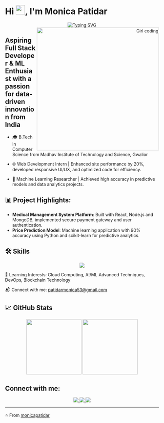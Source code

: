 # Hi <img src="https://media.giphy.com/media/hvRJCLFzcasrR4ia7z/giphy.gif" width="30px">, I'm Monica Patidar

<div align="center">
  <img src="https://readme-typing-svg.herokuapp.com?font=Fira+Code&pause=1000&color=F7D639&center=true&vCenter=true&width=435&lines=Full+Stack+Developer;ML+Enthusiast;Always+Learning+New+Things" alt="Typing SVG" />
</div>

<div align="right">
  <img align="right" alt="Girl coding" width="400" src="https://media.giphy.com/media/L1R1tvI9svkIWwpVYr/giphy.gif">
</div>

## Aspiring Full Stack Developer & ML Enthusiast with a passion for data-driven innovation from India

- 🎓 B.Tech in Computer Science from Madhav Institute of Technology and Science, Gwalior
  
* 🌐 Web Development Intern | Enhanced site performance by 20%, developed responsive UI/UX, and optimized code for efficiency.
  
* 🔬 Machine Learning Researcher | Achieved high accuracy in predictive models and data analytics projects.

## 📊 Project Highlights:
* **Medical Management System Platform**: Built with React, Node.js and MongoDB, implemented secure payment gateway and user authentication.
* **Price Prediction Model**: Machine learning application with 90% accuracy using Python and scikit-learn for predictive analytics.

## 🛠️ Skills
<p align="center">
  <a href="https://skillicons.dev">
    <img src="https://skillicons.dev/icons?i=js,ts,py,java,react,nextjs,html,css,tailwind,nodejs,express,django,mongodb,mysql,postgres,tensorflow,git,docker,aws,firebase" />
  </a>
</p>

🌱 Learning Interests: Cloud Computing, AI/ML Advanced Techniques, DevOps, Blockchain Technology

📬 Connect with me: patidarmonica53@gmail.com

## 📈 GitHub Stats
<div align="center">
  <img height="180em" src="https://github-readme-stats.vercel.app/api?username=mona011102&show_icons=true&theme=radical&include_all_commits=true&count_private=true"/>
  <img height="180em" src="https://github-readme-stats.vercel.app/api/top-langs/?username=mona011102&layout=compact&langs_count=7&theme=radical"/>
</div>

## Connect with me:
<div align="center">
  <a href="https://linkedin.com/in/monicapatidar" target="_blank">
    <img src="https://img.shields.io/badge/LinkedIn-0077B5?style=for-the-badge&logo=linkedin&logoColor=white" target="_blank">
  </a>
  <a href="mailto:patidarmonica53@gmail.com">
    <img src="https://img.shields.io/badge/Gmail-D14836?style=for-the-badge&logo=gmail&logoColor=white" target="_blank">
  </a>
  <a href="https://twitter.com/monicapatidar" target="_blank">
    <img src="https://img.shields.io/badge/Twitter-1DA1F2?style=for-the-badge&logo=twitter&logoColor=white" target="_blank">
  </a>
</div>

<!-- Snake animation -->


---
⭐️ From [monicapatidar](https://github.com/mona011102)
